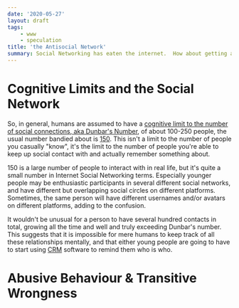 ```yaml
---
date: '2020-05-27'
layout: draft
tags:
    - www
    - speculation
title: 'the Antisocial Network'
summary: Social Networking has eaten the internet.  How about getting antisocial?
---
```


# Cognitive Limits and the Social Network

So, in general, humans are assumed to have a
[cognitive limit to the number of social connections, aka Dunbar's Number](https://en.wikipedia.org/wiki/Dunbar%27s_number),
of about 100-250 people, the usual number bandied about is
[150](https://pubmed.ncbi.nlm.nih.gov/26189988/).
This isn't a limit to the number of people you casually "know", it's the limit to the
number of people you're able to keep up social contact with and actually remember something
about.

150 is a large number of people to interact with in real life, but it's quite a small number
in Internet Social Networking terms.
Especially younger people may be enthusiastic participants
in several different social networks, and have different but overlapping social circles on
different platforms.
Sometimes, the same person will have different usernames and/or avatars
on different platforms, adding to the confusion.

It wouldn't be unusual for a person to have several hundred contacts in total,
growing all the time and well and truly exceeding Dunbar's number.
This suggests that it is impossible for mere humans to keep track of all these relationships
mentally, and that either young people are going to have to start using
[CRM](https://en.wikipedia.org/wiki/Customer_relationship_management)
software to remind them who is who.

# Abusive Behaviour & Transitive Wrongness



